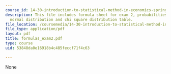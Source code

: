```yaml
---
course_id: 14-30-introduction-to-statistical-method-in-economics-spring-2006
description: This file includes formula sheet for exam 2, probabilities for the standard
  normal distribution and chi square distribution table.
file_location: /coursemedia/14-30-introduction-to-statistical-method-in-economics-spring-2006/53848da0e16918b4c485feccf71f4c63_formulas_exam2.pdf
file_type: application/pdf
layout: pdf
title: formulas_exam2.pdf
type: course
uid: 53848da0e16918b4c485feccf71f4c63

---
```

None